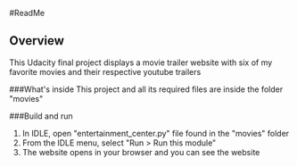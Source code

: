 #ReadMe

## Overview
This Udacity final project displays a movie trailer website with six of my favorite movies and their respective youtube trailers

###What's inside
This project and all its required files are inside the folder "movies"

###Build and run
 1. In IDLE, open "entertainment_center.py" file found in 	the "movies" folder
 2. From the IDLE menu, select "Run > Run this module"
 3. The website opens in your browser and you can see the 	website

